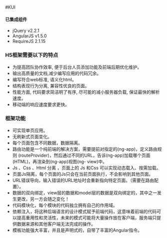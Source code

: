#KUI

#### 已集成组件
- jQuery v2.2.1
- AngularJS v1.5.0
- RequireJS 2.1.15

### H5框架需要以下的特点

- 为提高团队协作效率, 便于后台人员添加功能及前端后期优化维护。
- 输出高质量的文档,减少编写应用的代码冗余。
- 编写符合web标准, 语义化html。
- 结构表现行为分离, 兼容性优良的页面。
- 性能方面, 代码要求简洁明了有序, 尽可能的减小服务器负载, 保证最快的解析速度。
- 移动端的响应速度要求更快。

### 框架功能

- 可实现单页应用。
- 无刷新式页面变化。
- 每个页面包含不同数据，数据隔离。
- 路由功能是一个纯前端的解决方案，需要提前对指定的(ng-app)，定义路由规则 (routeProvider)，然后通过不同的URL，告诉(ng-app)加载哪个页面(HTML)，再渲染到(ng-app)视图(ng- view)中。
- Js 、Css 、Html 分离 ，页面上的 Js 和Css 可以实现动态载入、按需加载。
- 页面Js隔离，每个页面的Js只会在当前页面执行，不会影响到其他页面。
- URL错误导向，输入错误的URL地址时会重新指向特定页面。（需要在路由配置）。
- 数据的双向绑定，view层的数据和model层的数据是双向绑定的，其中之一发生更改，另一方会随之变化！
- 代码模块化，每个模块的代码独立拥有自己的作用域。
- 依赖注入，将这种后端语言的设计模式赋予前端代码，这意味着前端的代码可以提高重用性和灵活性，未来的模式可能将大量操作放在客户端，服务端只提供数据来源和其他客户端无法完成的操作。
- 模板功能强大丰富，并且是声明式的，自带了丰富的Angular指令。

